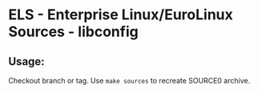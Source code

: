 # ELS - Enterprise Linux/EuroLinux Sources - libconfig
 
## Usage:
  Checkout branch or tag. Use `make sources` to recreate  SOURCE0 archive.
